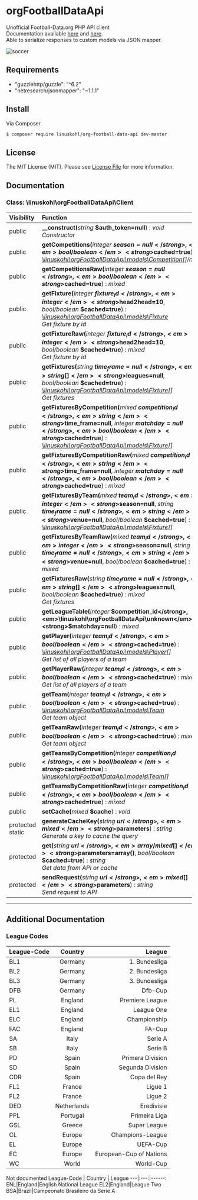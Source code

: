 # orgFootballDataApi

Unofficial Football-Data.org PHP API client<br>
Documentation available [here](http://api.football-data.org/documentation) and [here](http://api.football-data.org/docs/v1/index.html).<br>
Able to serialize responses to custom models via JSON mapper.<br>

![soccer](https://images.pexels.com/photos/17598/pexels-photo.jpg?w=1260&h=750&auto=compress&cs=tinysrgb "")

## Requirements
-  "guzzlehttp/guzzle": "^6.2"
-  "netresearch/jsonmapper": "~1.1.1"


## Install

Via Composer

``` bash
$ composer require linuskohl/org-football-data-api dev-master
```

## License

The MIT License (MIT). Please see [License File](LICENSE.md) for more information.

[link-author]: https://github.com/linuskohl

## Documentation
### Class: \linuskohl\orgFootballDataApi\Client
| Visibility | Function |
|:-----------|:---------|
| public | <strong>__construct(</strong><em>string</em> <strong>$auth_token=null</strong>)</strong> : <em>void</em><br /><em>Constructor</em> |
| public | <strong>getCompetitions(</strong><em>integer</em> <strong>$season=null</strong>, <em>bool/boolean</em> <strong>$cached=true</strong>)</strong> : <em>[\linuskohl\orgFootballDataApi\models\Competition](#class-linuskohlorgfootballdataapimodelscompetition)[]/null</em> |
| public | <strong>getCompetitionsRaw(</strong><em>integer</em> <strong>$season=null</strong>, <em>bool/boolean</em> <strong>$cached=true</strong>)</strong> : <em>mixed</em> |
| public | <strong>getFixture(</strong><em>integer</em> <strong>$fixture_id</strong>, <em>integer</em> <strong>$head2head=10</strong>, <em>bool/boolean</em> <strong>$cached=true</strong>)</strong> : <em>[\linuskohl\orgFootballDataApi\models\Fixture](#class-linuskohlorgfootballdataapimodelsfixture)</em><br /><em>Get fixture by id</em> |
| public | <strong>getFixtureRaw(</strong><em>integer</em> <strong>$fixture_id</strong>, <em>integer</em> <strong>$head2head=10</strong>, <em>bool/boolean</em> <strong>$cached=true</strong>)</strong> : <em>mixed</em><br /><em>Get fixture by id</em> |
| public | <strong>getFixtures(</strong><em>string</em> <strong>$time_frame=null</strong>, <em>string[]</em> <strong>$leagues=null</strong>, <em>bool/boolean</em> <strong>$cached=true</strong>)</strong> : <em>[\linuskohl\orgFootballDataApi\models\Fixture](#class-linuskohlorgfootballdataapimodelsfixture)[]</em><br /><em>Get fixtures</em> |
| public | <strong>getFixturesByCompetition(</strong><em>mixed</em> <strong>$competition_id</strong>, <em>string</em> <strong>$time_frame=null</strong>, <em>integer</em> <strong>$matchday=null</strong>, <em>bool/boolean</em> <strong>$cached=true</strong>)</strong> : <em>[\linuskohl\orgFootballDataApi\models\Fixture](#class-linuskohlorgfootballdataapimodelsfixture)[]</em> |
| public | <strong>getFixturesByCompetitionRaw(</strong><em>mixed</em> <strong>$competition_id</strong>, <em>string</em> <strong>$time_frame=null</strong>, <em>integer</em> <strong>$matchday=null</strong>, <em>bool/boolean</em> <strong>$cached=true</strong>)</strong> : <em>mixed</em> |
| public | <strong>getFixturesByTeam(</strong><em>mixed</em> <strong>$team_id</strong>, <em>integer</em> <strong>$season=null</strong>, <em>string</em> <strong>$time_frame=null</strong>, <em>string</em> <strong>$venue=null</strong>, <em>bool/boolean</em> <strong>$cached=true</strong>)</strong> : <em>[\linuskohl\orgFootballDataApi\models\Fixture](#class-linuskohlorgfootballdataapimodelsfixture)[]</em> |
| public | <strong>getFixturesByTeamRaw(</strong><em>mixed</em> <strong>$team_id</strong>, <em>integer</em> <strong>$season=null</strong>, <em>string</em> <strong>$time_frame=null</strong>, <em>string</em> <strong>$venue=null</strong>, <em>bool/boolean</em> <strong>$cached=true</strong>)</strong> : <em>mixed</em> |
| public | <strong>getFixturesRaw(</strong><em>string</em> <strong>$time_frame=null</strong>, <em>string[]</em> <strong>$leagues=null</strong>, <em>bool/boolean</em> <strong>$cached=true</strong>)</strong> : <em>mixed</em><br /><em>Get fixtures</em> |
| public | <strong>getLeagueTable(</strong><em>integer</em> <strong>$competition_id</strong>, <em>\linuskohl\orgFootballDataApi\unknown</em> <strong>$matchday=null</strong>)</strong> : <em>mixed</em> |
| public | <strong>getPlayer(</strong><em>integer</em> <strong>$team_id</strong>, <em>bool/boolean</em> <strong>$cached=true</strong>)</strong> : <em>[\linuskohl\orgFootballDataApi\models\Player](#class-linuskohlorgfootballdataapimodelsplayer)[]</em><br /><em>Get list of all players of a team</em> |
| public | <strong>getPlayerRaw(</strong><em>integer</em> <strong>$team_id</strong>, <em>bool/boolean</em> <strong>$cached=true</strong>)</strong> : <em>mixed</em><br /><em>Get list of all players of a team</em> |
| public | <strong>getTeam(</strong><em>integer</em> <strong>$team_id</strong>, <em>bool/boolean</em> <strong>$cached=true</strong>)</strong> : <em>[\linuskohl\orgFootballDataApi\models\Team](#class-linuskohlorgfootballdataapimodelsteam)</em><br /><em>Get team object</em> |
| public | <strong>getTeamRaw(</strong><em>integer</em> <strong>$team_id</strong>, <em>bool/boolean</em> <strong>$cached=true</strong>)</strong> : <em>mixed</em><br /><em>Get team object</em> |
| public | <strong>getTeamsByCompetition(</strong><em>integer</em> <strong>$competition_id</strong>, <em>bool/boolean</em> <strong>$cached=true</strong>)</strong> : <em>[\linuskohl\orgFootballDataApi\models\Team](#class-linuskohlorgfootballdataapimodelsteam)[]</em> |
| public | <strong>getTeamsByCompetitionRaw(</strong><em>integer</em> <strong>$competition_id</strong>, <em>bool/boolean</em> <strong>$cached=true</strong>)</strong> : <em>mixed</em> |
| public | <strong>setCache(</strong><em>mixed</em> <strong>$cache</strong>)</strong> : <em>void</em> |
| protected static | <strong>generateCacheKey(</strong><em>string</em> <strong>$url</strong>, <em>mixed</em> <strong>$parameters</strong>)</strong> : <em>string</em><br /><em>Generate a key to cache the query</em> |
| protected | <strong>get(</strong><em>string</em> <strong>$url</strong>, <em>array/mixed[]</em> <strong>$parameters=array()</strong>, <em>bool/boolean</em> <strong>$cached=true</strong>)</strong> : <em>string</em><br /><em>Get data from API or cache</em> |
| protected | <strong>sendRequest(</strong><em>string</em> <strong>$url</strong>, <em>mixed[]</em> <strong>$parameters</strong>)</strong> : <em>string</em><br /><em>Send request to API</em> |
<hr /> 



## Additional Documentation
### League Codes
League-Code | Country | League
---|:---:|------:
BL1| Germany |1. Bundesliga 
BL2|Germany|2. Bundesliga
BL3 |Germany|3. Bundesliga
DFB|Germany|Dfb-Cup
PL|England|Premiere League
EL1|England|League One
ELC|England|Championship
FAC|England|FA-Cup
SA|Italy|Serie A|
SB|Italy|Serie B
PD|Spain|Primera Division
SD|Spain|Segunda Division
CDR|Spain|Copa del Rey
FL1|France|Ligue 1
FL2|France|Ligue 2
DED|Netherlands|Eredivisie
PPL|Portugal|Primeira Liga
GSL|Greece|Super League
CL|Europe|Champions-League
EL|Europe|UEFA-Cup
EC|Europe|European-Cup of Nations
WC|World|World-Cup

Not documented
League-Code | Country | League
---|:---:|------:
ENL|England|English National League
EL2|England|League Two
BSA|Brazil|Campeonato Brasileiro da Serie A
